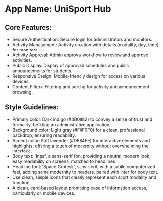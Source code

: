 # **App Name**: UniSport Hub

## Core Features:

- Secure Authentication: Secure login for administrators and monitors.
- Activity Management: Activity creation with details (modality, day, time) for monitors.
- Activity Approval: Admin approval workflow to review and approve activities.
- Public Display: Display of approved schedules and public announcements for students.
- Responsive Design: Mobile-friendly design for access on various devices.
- Content Filters: Filtering and sorting for activity and announcement browsing.

## Style Guidelines:

- Primary color: Dark indigo (#4B0082) to convey a sense of trust and formality, befitting an administrative application.
- Background color: Light gray (#F0F0F0) for a clean, professional backdrop, ensuring readability.
- Accent color: Soft lavender (#D8B4FE) for interactive elements and highlights, offering a touch of modernity without overwhelming the interface.
- Body text: 'Inter', a sans-serif font providing a neutral, modern look; easy readability on screens; matched to headlines
- Headline font: 'Space Grotesk', sans-serif, with a subtle computerized feel, adding some modernity to headers. paired with Inter for body text.
- Use clean, simple icons that clearly represent each sport modality and function.
- A clean, card-based layout promoting ease of information access, particularly on mobile devices.